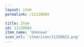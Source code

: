 ```yaml
---
layout: item
permalink: /11120084

title: Item
id: 11120084
item_name: 'Unknown'
icon_url: 'item/icon/11150023.png'
---
```

